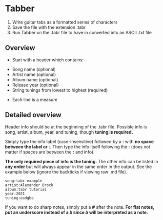 # Tabber

1. Write guitar tabs as a formatted series of characters
2. Save the file with the extension .tabr
3. Run Tabber on the .tabr file to have in converted into an ASCII .txt file

## Overview

- Start with a header which contains:
 * Song name (optional)
 * Artist name (optional)
 * Album name (optional)
 * Release year (optional)
 * String tunings from lowest to highest (required)
- Each line is a measure

## Detailed overview

Header info should be at the beginning of the .tabr file. Possible info is song, artist, album, year, and tuning, though **tuning is required.**

Simply type the info label (case-insensitive) followed by a **:** with **no space between the label or :**. Then type the info itself following the **:** (does not matter if spaces are between the **:** and info).

**The only required piece of info is the tuning.** The other info can be listed in **any order** but will always appear in the same order in the output. See the example below (ignore the backticks if viewing raw .md file).

`song:tabr example`  
`artist:Alexander Brock`  
`album:tabr tutorial`  
`year:2021`  
`tuning:eadgbe`  

If you want to do sharp notes, simply put a **#** after the note. **For flat notes, put an underscore instead of a _b_ since _b_ will be interpreted as a note.**
